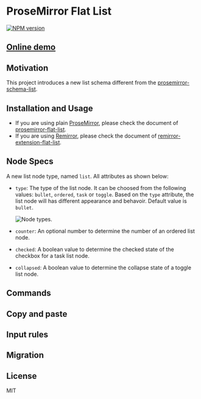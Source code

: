 # ProseMirror Flat List

[![NPM version](https://img.shields.io/npm/v/remirror-extension-flat-list?color=a1b858&label=)](https://www.npmjs.com/package/remirror-extension-flat-list)

## [Online demo](https://remirror-extension-flat-list.netlify.app/)

## Motivation

This project introduces a new list schema different from the [prosemirror-schema-list].

## Installation and Usage

- If you are using plain [ProseMirror], please check the document of [prosemirror-flat-list].
- If you are using [Remirror], please check the document of [remirror-extension-flat-list].

## Node Specs

A new list node type, named `list`. All attributes as shown below:

- `type`: The type of the list node. It can be choosed from the following values: `bullet`, `ordered`, `task` or `toggle`. Based on the `type` attribute, the list node will has different appearance and behavoir. Default value is `bullet`. 

  ![Node types](https://user-images.githubusercontent.com/24715727/216966304-c2f9a7f4-fc65-430c-91e8-2eb7aff956fa.png).
- `counter`: An optional number to determine the number of an ordered list node. 
- `checked`: A boolean value to determine the checked state of the checkbox for a task list node. 
- `collapsed`: A boolean value to determine the collapse state of a toggle list node. 

## Commands

## Copy and paste

## Input rules

## Migration

## License

MIT

[ProseMirror]: https://prosemirror.net/
[prosemirror-schema-list]: https://github.com/ProseMirror/prosemirror-schema-list
[Remirror]: https://github.com/remirror/remirror
[prosemirror-flat-list]: https://github.com/ocavue/prosemirror-flat-list/tree/master/packages/prosemirror-package
[remirror-extension-flat-list]: https://github.com/ocavue/prosemirror-flat-list/tree/master/packages/remirror-package
